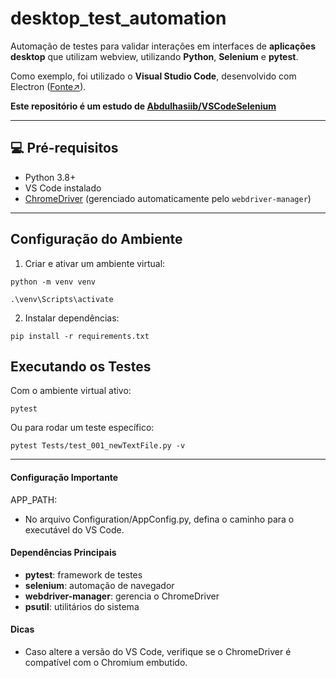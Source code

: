 # desktop_test_automation

Automação de testes para validar interações em interfaces de **aplicações desktop** que utilizam webview, utilizando **Python**, **Selenium** e **pytest**. 

Como exemplo, foi utilizado o **Visual Studio Code**, desenvolvido com Electron ([Fonte↗](https://code.visualstudio.com/docs/editor/whyvscode)).

**Este repositório é um estudo de [Abdulhasiib/VSCodeSelenium](https://github.com/Abdulhasiib/VSCodeSelenium.git)**

---

## 💻 Pré-requisitos

- Python 3.8+
- VS Code instalado  
- [ChromeDriver](https://chromedriver.chromium.org/) (gerenciado automaticamente pelo `webdriver-manager`)

---

## Configuração do Ambiente

1. Criar e ativar um ambiente virtual:

```
python -m venv venv
```

```
.\venv\Scripts\activate
```

2. Instalar dependências:

```
pip install -r requirements.txt
```

## Executando os Testes

Com o ambiente virtual ativo:

    pytest 

Ou para rodar um teste específico:

    pytest Tests/test_001_newTextFile.py -v

---

#### Configuração Importante

APP_PATH:
- No arquivo Configuration/AppConfig.py, defina o caminho para o executável do VS Code.

#### Dependências Principais

* **pytest**: framework de testes
* **selenium**: automação de navegador
* **webdriver-manager**: gerencia o ChromeDriver
* **psutil**: utilitários do sistema

#### Dicas
* Caso altere a versão do VS Code, verifique se o ChromeDriver é compatível com o Chromium embutido.